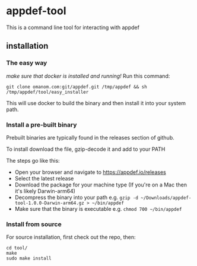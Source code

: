 # appdef-tool

This is a command line tool for interacting with appdef

## installation

### The easy way
*make sure that docker is installed and running!*
Run this command:
```
git clone omanom.com:git/appdef.git /tmp/appdef && sh /tmp/appdef/tool/easy_installer
```

This will use docker to build the binary and then install it into your system path.

### Install a pre-built binary
Prebuilt binaries are typically found in the releases section of github.

To install download the file, gzip-decode it and add to your PATH

The steps go like this:
- Open your browser and navigate to https://appdef.io/releases
- Select the latest release
- Download the package for your machine type (If you're on a Mac then it's likely Darwin-arm64)
- Decompress the binary into your path e.g. `gzip -d ~/Downloads/appdef-tool-1.0.0-Darwin-arm64.gz > ~/bin/appdef`
- Make sure that the binary is executable e.g. `chmod 700 ~/bin/appdef`

### Install from source
For source installation, first check out the repo, then:
```
cd tool/
make
sudo make install
```
